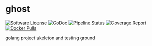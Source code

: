 # ghost
[![Software License](https://img.shields.io/badge/License-MIT-orange.svg?style=flat-square)](https://github.com/gesquive/ghost/blob/master/LICENSE)
[![GoDoc](https://img.shields.io/badge/godoc-reference-blue.svg?style=flat-square)](https://godoc.org/github.com/gesquive/ghost)
[![Pipeline Status](https://img.shields.io/gitlab/pipeline/gesquive/ghost?style=flat-square)](https://gitlab.com/gesquive/ghost/pipelines)
[![Coverage Report](https://gitlab.com/gesquive/ghost/badges/master/coverage.svg?style=flat-square)](https://gesquive.gitlab.io/ghost/coverage.html)
[![Docker Pulls](https://img.shields.io/docker/pulls/gesquive/ghost?style=flat-square)](https://hub.docker.com/r/gesquive/ghost)

golang project skeleton and testing ground
